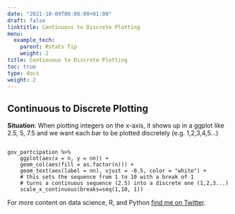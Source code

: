 ```yaml
---
date: "2021-10-09T00:00:00+01:00"
draft: false
linktitle: Continuous to Discrete Plotting
menu:
  example_tech:
    parent: Rstats Tip
    weight: 2
title: Continuous to Discrete Plotting
toc: true
type: docs
weight: 2
---
```


## Continuous to Discrete Plotting

**Situation**: When plotting integers on the x-axis, it shows up in a ggplot like 2.5, 5, 7.5 and we want each bar to be plotted discretely (e.g. 1,2,3,4,5...)


```{python}

gov_partcipation %>%
    ggplot(aes(x = n, y = nn)) +
    geom_col(aes(fill = as.factor(n))) +
    geom_text(aes(label = nn), vjust = -0.5, color = "white") +
    # this sets the sequence from 1 to 10 with a break of 1
    # turns a continuous sequence (2.5) into a discrete one (1,2,3...)
    scale_x_continuous(breaks=seq(1,10, 1))
```



For more content on data science, R, and Python [find me on Twitter](https://twitter.com/paulapivat).